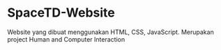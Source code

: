 # SpaceTD-Website
Website yang dibuat menggunakan HTML, CSS, JavaScript. Merupakan project Human and Computer Interaction
